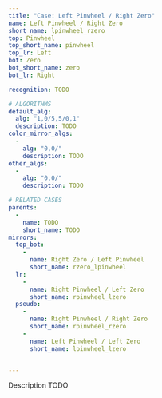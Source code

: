 ```yaml
---
title: "Case: Left Pinwheel / Right Zero"
name: Left Pinwheel / Right Zero
short_name: lpinwheel_rzero
top: Pinwheel
top_short_name: pinwheel
top_lr: Left
bot: Zero
bot_short_name: zero
bot_lr: Right

recognition: TODO

# ALGORITHMS
default_alg:
  alg: "1,0/5,5/0,1"
  description: TODO
color_mirror_algs:
  -
    alg: "0,0/"
    description: TODO
other_algs:
  -
    alg: "0,0/"
    description: TODO

# RELATED CASES
parents:
  -
    name: TODO
    short_name: TODO
mirrors:
  top_bot:
    -
      name: Right Zero / Left Pinwheel
      short_name: rzero_lpinwheel
  lr:
    -
      name: Right Pinwheel / Left Zero
      short_name: rpinwheel_lzero
  pseudo:
    -
      name: Right Pinwheel / Right Zero
      short_name: rpinwheel_rzero
    -
      name: Left Pinwheel / Left Zero
      short_name: lpinwheel_lzero


---
```


Description TODO

